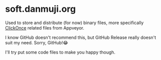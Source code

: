# soft.danmuji.org

Used to store and distribute (for now) binary files, more specifically [ClickOnce](https://en.wikipedia.org/wiki/ClickOnce) related files from Appveyor.

I know GitHub doesn't recommend this, but GitHub Release really doesn't suit my need. Sorry, GitHub!😂

I'll try put some code files to make you happy though.
